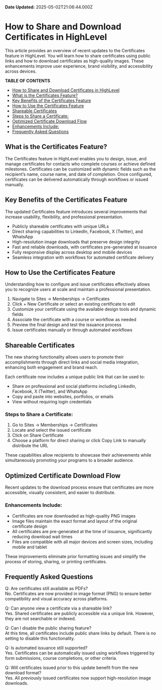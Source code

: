 **Date Updated:** 2025-05-02T21:06:44.000Z

# How to Share and Download Certificates in HighLevel

This article provides an overview of recent updates to the Certificates feature in HighLevel. You will learn how to share certificates using public links and how to download certificates as high-quality images. These enhancements improve user experience, brand visibility, and accessibility across devices.

**TABLE OF CONTENTS**

* [How to Share and Download Certificates in HighLevel](#How-to-Share-and-Download-Certificates-in-HighLevel)
* [What is the Certificates Feature?](#What-is-the-Certificates-Feature?)
* [Key Benefits of the Certificates Feature](#Key-Benefits-of-the-Certificates-Feature)
* [How to Use the Certificates Feature](#How-to-Use-the-Certificates-Feature)
* [Shareable Certificates](#Shareable-Certificates)
* [Steps to Share a Certificate:](#Steps-to-Share-a-Certificate%3A)
* [Optimized Certificate Download Flow](#Optimized-Certificate-Download-Flow)[](#Enhancements-Include%3A)
* [Enhancements Include:](#Enhancements-Include%3A)
* [Frequently Asked Questions](#Frequently-Asked-Questions)

  
## What is the Certificates Feature?

The Certificates feature in HighLevel enables you to design, issue, and manage certificates for contacts who complete courses or achieve defined milestones. Certificates can be customized with dynamic fields such as the recipient’s name, course name, and date of completion. Once configured, certificates can be delivered automatically through workflows or issued manually.

## Key Benefits of the Certificates Feature

The updated Certificates feature introduces several improvements that increase usability, flexibility, and professional presentation.

* Publicly shareable certificates with unique URLs
* Direct sharing capabilities to LinkedIn, Facebook, X (Twitter), and WhatsApp
* High-resolution image downloads that preserve design integrity
* Fast and reliable downloads, with certificates pre-generated at issuance
* Fully responsive display across desktop and mobile devices
* Seamless integration with workflows for automated certificate delivery

## How to Use the Certificates Feature

Understanding how to configure and issue certificates effectively allows you to recognize users at scale and maintain a professional presentation.

1. Navigate to Sites → Memberships → Certificates
2. Click \+ New Certificate or select an existing certificate to edit
3. Customize your certificate using the available design tools and dynamic fields
4. Associate the certificate with a course or workflow as needed
5. Preview the final design and test the issuance process
6. Issue certificates manually or through automated workflows

## Shareable Certificates

The new sharing functionality allows users to promote their accomplishments through direct links and social media integration, enhancing both engagement and brand reach.

Each certificate now includes a unique public link that can be used to:

* Share on professional and social platforms including LinkedIn, Facebook, X (Twitter), and WhatsApp
* Copy and paste into websites, portfolios, or emails
* View without requiring login credentials

### Steps to Share a Certificate:

1. Go to Sites → Memberships → Certificates
2. Locate and select the issued certificate
3. Click on Share Certificate
4. Choose a platform for direct sharing or click Copy Link to manually distribute the URL

These capabilities allow recipients to showcase their achievements while simultaneously promoting your programs to a broader audience.

## Optimized Certificate Download Flow

Recent updates to the download process ensure that certificates are more accessible, visually consistent, and easier to distribute.

### Enhancements Include:

* Certificates are now downloaded as high-quality PNG images
* Image files maintain the exact format and layout of the original certificate design
* All certificates are pre-generated at the time of issuance, significantly reducing download wait times
* Files are compatible with all major devices and screen sizes, including mobile and tablet

These improvements eliminate prior formatting issues and simplify the process of storing, sharing, or printing certificates.

## Frequently Asked Questions

Q: Are certificates still available as PDFs?  
 No. Certificates are now provided in image format (PNG) to ensure better compatibility and visual accuracy across platforms.

Q: Can anyone view a certificate via a shareable link?  
 Yes. Shared certificates are publicly accessible via a unique link. However, they are not searchable or indexed.

Q: Can I disable the public sharing feature?  
 At this time, all certificates include public share links by default. There is no setting to disable this functionality.

Q: Is automated issuance still supported?  
 Yes. Certificates can be automatically issued using workflows triggered by form submissions, course completions, or other criteria.

Q: Will certificates issued prior to this update benefit from the new download format?  
 Yes. All previously issued certificates now support high-resolution image downloads.

###   
  
  